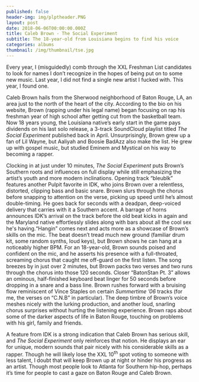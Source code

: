 ```yaml
---
published: false
header-img: img/plptheader.PNG
layout: post
date: 2018-06-06T00:00:00.000Z
title: Caleb Brown - The Social Experiment
subtitle: The 18-year-old from Louisiana begins to find his voice
categories: albums
thumbnail: /img/thumbnail/tse.jpg
---
```

<p>Every year, I (misguidedly) comb through the XXL Freshman List candidates to look for names I don&rsquo;t recognize in the hopes of being put on to some new music. Last year, I did not find a single new artist I fucked with. This year, I found one.</p>
<p>Caleb Brown hails from the Sherwood neighborhood of Baton Rouge, LA, an area just to the north of the heart of the city. According to the bio on his website, Brown (rapping under his legal name) began focusing on rap his freshman year of high school after getting cut from the basketball team. Now 18 years young, the Louisiana native&rsquo;s early start in the game pays dividends on his last solo release, a 3-track SoundCloud playlist titled <em>The Social Experiment</em> published back in April. Unsurprisingly, Brown grew up a fan of Lil Wayne, but Aaliyah and Boosie BadAzz also make the list. He grew up with gospel music, but studied Eminem and Mystical on his way to becoming a rapper.</p>
<p>Clocking in at just under 10 minutes, <em>The Social Experiment</em> puts Brown&rsquo;s Southern roots and influences on full display while still emphasizing the artist&rsquo;s youth and more modern inclinations. Opening track &ldquo;bleublk&rdquo; features another Pulpit favorite in IDK, who joins Brown over a relentless, distorted, clipping bass and basic snare. Brown slurs through the chorus before snapping to attention on the verse, picking up speed until he&rsquo;s almost double-timing. He goes back for seconds with a deadpan, deep-voiced delivery that carries with it a Southern accent. A barrage of horns announces IDK&rsquo;s arrival on the track before the old beat kicks in again and the Maryland native effortlessly slides along with bars about all the cool sex he's having.&ldquo;Hangin&rdquo; comes next and acts more as a showcase of Brown&rsquo;s skills on the mic. The beat doesn&rsquo;t tread much new ground (familiar drum kit, some random synths, loud keys), but Brown shows he can hang at a noticeably higher BPM. For an 18-year-old, Brown sounds poised and confident on the mic, and he asserts his presence with a full-throated, screaming chorus that caught me off-guard on the first listen. The song breezes by in just over 2 minutes, but Brown packs two verses and two runs through the chorus into those 120 seconds. Closer &ldquo;BatonStan Pt. 3&rdquo; allows an ominous, half-finished keyboard beat linger for 50 seconds before dropping in a snare and a bass line. Brown rushes forward with a bruising flow reminiscent of Vince Staples on certain <em>Summertime &rsquo;06 </em>tracks (for me, the verses on &ldquo;C.N.B&rdquo; in particular). The deep timbre of Brown&rsquo;s voice meshes nicely with the lurking production, and another loud, snarling chorus surprises without hurting the listening experience. Brown raps about some of the darker aspects of life in Baton Rouge, touching on problems with his girl, family and friends.</p>
<p>A feature from IDK is a strong indication that Caleb Brown has serious skill, and <em>The Social Experiment </em>only reinforces that notion. He displays an ear for unique, modern sounds that pair nicely with his considerable skills as a rapper. Though he will likely lose the XXL 10<sup>th</sup> spot voting to someone with less talent, I doubt that will keep Brown up at night or hinder his progress as an artist. Though most people look to Atlanta for Southern hip-hop, perhaps it&rsquo;s time for people to cast a gaze on Baton Rouge and Caleb Brown.</p>
